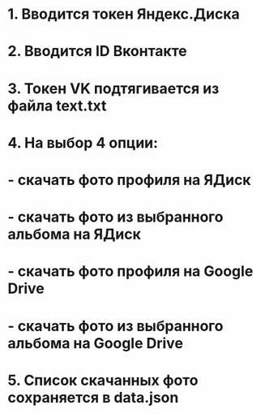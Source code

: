 # 1. Вводится токен Яндекс.Диска
# 2. Вводится ID Вконтакте
# 3. Токен VK подтягивается из файла text.txt
# 4. На выбор 4 опции:
#   - скачать фото профиля на ЯДиск
#   - скачать фото из выбранного альбома на ЯДиск
#   - скачать фото профиля на Google Drive
#   - скачать фото из выбранного альбома на Google Drive
# 5. Список скачанных фото сохраняется в data.json
